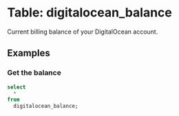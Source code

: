 # Table: digitalocean_balance

Current billing balance of your DigitalOcean account.

## Examples

### Get the balance

```sql
select
  *
from
  digitalocean_balance;
```
